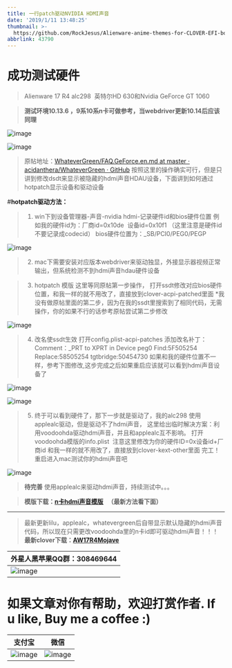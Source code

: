 ```yaml
---
title: 一行patch驱动NVIDIA HDMI声音
date: '2019/1/11 13:48:25'
thumbnail: >-
  https://github.com/RockJesus/Alienware-anime-themes-for-CLOVER-EFI-bootloader/blob/master/screenshots/yoona.gif?raw=true
abbrlink: 43790
---
```


# **成功测试硬件**

> Alienware 17 R4
> alc298 
> 英特尔HD 630和Nvidia GeForce GT 1060

>**测试环境10.13.6 ，9系10系n卡可做参考，当webdriver更新10.14后应该同理**

![image](https://upload-images.jianshu.io/upload_images/15836855-274aa7c1f32fcf9d.png?imageMogr2/auto-orient/strip%7CimageView2/2/w/1240)

![image](http://upload-images.jianshu.io/upload_images/15836855-8a3b26d51aaa122c.png?imageMogr2/auto-orient/strip%7CimageView2/2/w/1240)

>原帖地址：[WhateverGreen/FAQ.GeForce.en.md at master · acidanthera/WhateverGreen · GitHub](https://github.com/acidanthera/WhateverGreen/blob/master/Manual/FAQ.GeForce.en.md)
按照这里的操作确实可行，但是只讲到修改dsdt来显示被隐藏的hdmi声音HDAU设备，下面讲到如何通过hotpatch显示设备和驱动设备

#**hotpatch驱动方法：**

>1. win下到设备管理器-声音-nvidia hdmi-记录硬件id和bios硬件位置
例如我的硬件id为：厂商id=0x10de  设备id=0x10f1 （这里注意是硬件id不要记录成codecid）
bios硬件位置为：_SB/PCI0/PEG0/PEGP

![image](http://upload-images.jianshu.io/upload_images/15836855-aef55456ac6a8318.png?imageMogr2/auto-orient/strip%7CimageView2/2/w/1240)

>2. mac下需要安装对应版本webdriver来驱动独显，外接显示器视频正常输出，但系统检测不到hdmi声音hdau硬件设备

>3. hotpatch 模版 这里等同原帖第一步操作，
打开ssdt修改对应bios硬件位置，和我一样的就不用改了，直接放到clover-acpi-patched里面
*我没有做原帖里面的第二步，因为在我的ssdt里搜索到了相同代码，无需操作，你的如果不行的话参考原帖尝试第二步修改

![image](http://upload-images.jianshu.io/upload_images/15836855-aa1fbbd4660c4b99.png?imageMogr2/auto-orient/strip%7CimageView2/2/w/1240)



>4. 改名使ssdt生效
打开config.plist-acpi-patches
添加改名补丁：
Comment：_PRT to XPRT in Device peg0
Find:5F505254
Replace:58505254
tgtbridge:50454730
如果和我的硬件位置不一样，参考下图修改,这步完成之后如果重启应该就可以看到hdmi声音设备了


![image](http://upload-images.jianshu.io/upload_images/15836855-c930cd79463c996c.png?imageMogr2/auto-orient/strip%7CimageView2/2/w/1240)


![image](http://upload-images.jianshu.io/upload_images/15836855-78ff05e77390e90f.png?imageMogr2/auto-orient/strip%7CimageView2/2/w/1240)

>5. 终于可以看到硬件了，那下一步就是驱动了，我的alc298 使用applealc驱动，但是驱动不了hdmi声音，
这里给出临时解决方案：利用voodoohda驱动hdmi声音，并且和applealc互不影响。
打开voodoohda模版的info.plist  注意这里修改为你的硬件ID=0x设备id+厂商id
和我一样的就不用改了，直接放到clover-kext-other里面
完工！重启进入mac测试你的hdmi声音吧

![image](http://upload-images.jianshu.io/upload_images/15836855-f42f191c3fe2b4f9.png?imageMogr2/auto-orient/strip%7CimageView2/2/w/1240)



>**待完善**
使用applealc来驱动hdmi声音，持续测试中。。。

>**模版下载：[n卡hdmi声音模版](https://pan.baidu.com/s/1w5neAaAVZhOMoqPunEpQAw)   （最新方法看下面）**

* * *

>最新更新lilu，applealc，whatevergreen后自带显示默认隐藏的hdmi声音代码，所以现在只需更改voodoohda里的n卡id即可驱动hdmi声音！！！
**最新clover下载：[AW17R4Mojave](https://github.com/RockJesus/Alienware-17-R4-Dual-GPU-MacOS-Mojave-10.14-Hackintosh)**


| 外星人黑苹果QQ群：308469644                                                                                                                                                              | 
| ----------------------------------------------------------   | 
| ![image](https://github.com/RockJesus/Alienware-17-R4-Dual-GPU-MacOS-Mojave-10.14-Hackintosh/blob/master/qq.png?raw=true) |


# 如果文章对你有帮助，欢迎打赏作者. If u like, Buy me a coffee  :)
| 支付宝                                                                                                                                                              | 微信                                               |
| ----------------------------------------------------------   | ---------------------------------------------------- |
| ![image](/img/zfb.png) | ![image](/img/wx.png) | 
